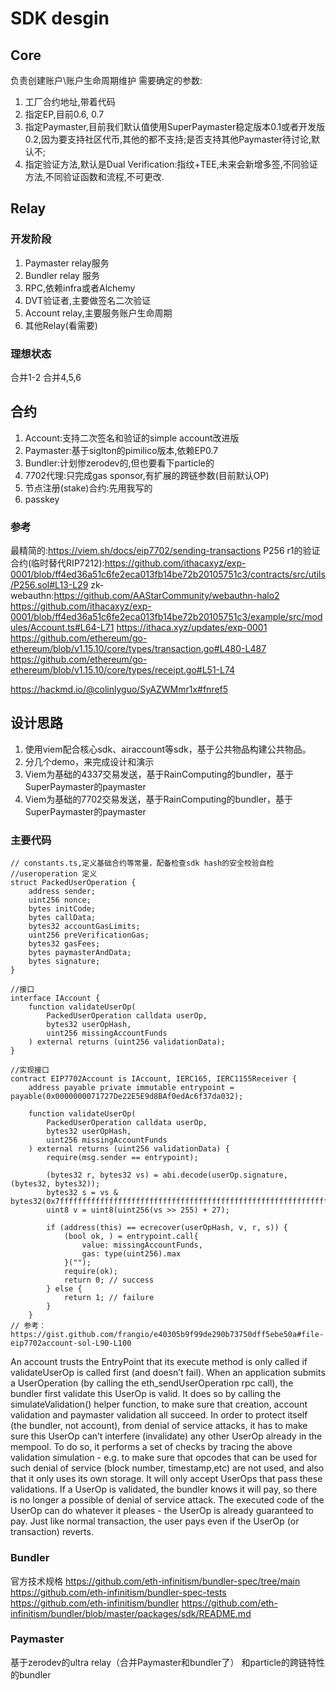# SDK desgin

## Core

负责创建账户\账户生命周期维护 需要确定的参数:

1. 工厂合约地址,带着代码
2. 指定EP,目前0.6, 0.7
3. 指定Paymaster,目前我们默认值使用SuperPaymaster稳定版本0.1或者开发版0.2,因为要支持社区代币,其他的都不支持;是否支持其他Paymaster待讨论,默认不;
4. 指定验证方法,默认是Dual
   Verification:指纹+TEE,未来会新增多签,不同验证方法,不同验证函数和流程,不可更改.

## Relay

### 开发阶段

1. Paymaster relay服务
2. Bundler relay 服务
3. RPC,依赖infra或者Alchemy
4. DVT验证者,主要做签名二次验证
5. Account relay,主要服务账户生命周期
6. 其他Relay(看需要)

### 理想状态

合并1-2 合并4,5,6

## 合约

1. Account:支持二次签名和验证的simple account改进版
2. Paymaster:基于siglton的pimilico版本,依赖EP0.7
3. Bundler:计划惨zerodev的,但也要看下particle的
4. 7702代理:只完成gas sponsor,有扩展的跨链参数(目前默认OP)
5. 节点注册(stake)合约:先用我写的
6. passkey

### 参考

最精简的:https://viem.sh/docs/eip7702/sending-transactions P256
r1的验证合约(临时替代RIP7212):https://github.com/ithacaxyz/exp-0001/blob/ff4ed36a51c6fe2eca013fb14be72b20105751c3/contracts/src/utils/P256.sol#L13-L29
zk-webauthn:https://github.com/AAStarCommunity/webauthn-halo2
https://github.com/ithacaxyz/exp-0001/blob/ff4ed36a51c6fe2eca013fb14be72b20105751c3/example/src/modules/Account.ts#L64-L71
https://ithaca.xyz/updates/exp-0001
https://github.com/ethereum/go-ethereum/blob/v1.15.10/core/types/transaction.go#L480-L487
https://github.com/ethereum/go-ethereum/blob/v1.15.10/core/types/receipt.go#L51-L74

https://hackmd.io/@colinlyguo/SyAZWMmr1x#fnref5

## 设计思路

1. 使用viem配合核心sdk、airaccount等sdk，基于公共物品构建公共物品。
2. 分几个demo，来完成设计和演示
3. Viem为基础的4337交易发送，基于RainComputing的bundler，基于SuperPaymaster的paymaster
4. Viem为基础的7702交易发送，基于RainComputing的bundler，基于SuperPaymaster的paymaster

### 主要代码

```
// constants.ts,定义基础合约等常量，配备检查sdk hash的安全校验自检
//useroperation 定义
struct PackedUserOperation {
    address sender;
    uint256 nonce;
    bytes initCode;
    bytes callData;
    bytes32 accountGasLimits;
    uint256 preVerificationGas;
    bytes32 gasFees;
    bytes paymasterAndData;
    bytes signature;
}

//接口
interface IAccount {
    function validateUserOp(
        PackedUserOperation calldata userOp,
        bytes32 userOpHash,
        uint256 missingAccountFunds
    ) external returns (uint256 validationData);
}

//实现接口
contract EIP7702Account is IAccount, IERC165, IERC1155Receiver {
    address payable private immutable entrypoint = payable(0x0000000071727De22E5E9d8BAf0edAc6f37da032);

    function validateUserOp(
        PackedUserOperation calldata userOp,
        bytes32 userOpHash,
        uint256 missingAccountFunds
    ) external returns (uint256 validationData) {
        require(msg.sender == entrypoint);

        (bytes32 r, bytes32 vs) = abi.decode(userOp.signature, (bytes32, bytes32));
        bytes32 s = vs & bytes32(0x7fffffffffffffffffffffffffffffffffffffffffffffffffffffffffffffff);
        uint8 v = uint8(uint256(vs >> 255) + 27);

        if (address(this) == ecrecover(userOpHash, v, r, s)) {
            (bool ok, ) = entrypoint.call{
                value: missingAccountFunds,
                gas: type(uint256).max
            }("");
            require(ok);
            return 0; // success
        } else {
            return 1; // failure
        }
    }
// 参考：https://gist.github.com/frangio/e40305b9f99de290b73750dff5ebe50a#file-eip7702account-sol-L90-L100
```

An account trusts the EntryPoint that its execute method is only called if
validateUserOp is called first (and doesn’t fail). When an application submits a
UserOperation (by calling the eth_sendUserOperation rpc call), the bundler first
validate this UserOp is valid. It does so by calling the simulateValidation()
helper function, to make sure that creation, account validation and paymaster
validation all succeed. In order to protect itself (the bundler, not account),
from denial of service attacks, it has to make sure this UserOp can’t interfere
(invalidate) any other UserOp already in the mempool. To do so, it performs a
set of checks by tracing the above validation simulation - e.g. to make sure
that opcodes that can be used for such denial of service (block number,
timestamp,etc) are not used, and also that it only uses its own storage. It will
only accept UserOps that pass these validations. If a UserOp is validated, the
bundler knows it will pay, so there is no longer a possible of denial of service
attack. The executed code of the UserOp can do whatever it pleases - the UserOp
is already guaranteed to pay. Just like normal transaction, the user pays even
if the UserOp (or transaction) reverts.

### Bundler

官方技术规格 https://github.com/eth-infinitism/bundler-spec/tree/main
https://github.com/eth-infinitism/bundler-spec-tests
https://github.com/eth-infinitism/bundler
https://github.com/eth-infinitism/bundler/blob/master/packages/sdk/README.md

### Paymaster

基于zerodev的ultra relay（合并Paymaster和bundler了）
和particle的跨链特性的bundler
